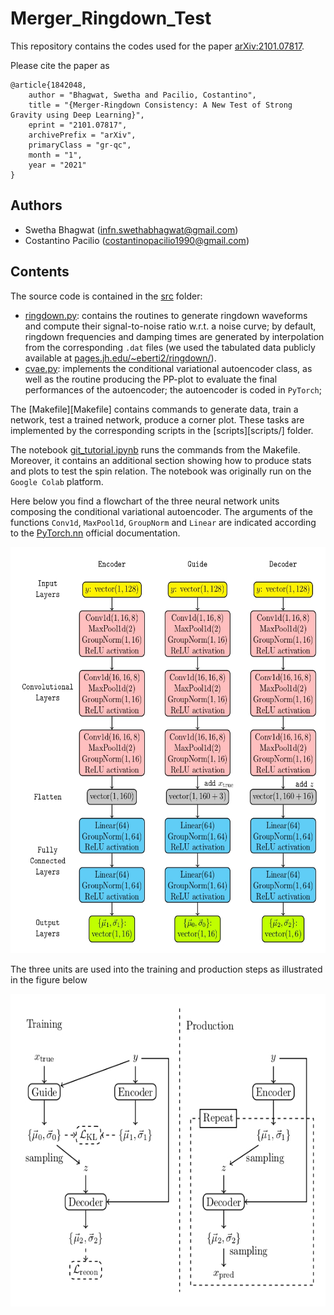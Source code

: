 # Merger_Ringdown_Test
This repository contains the codes used for the paper [arXiv:2101.07817](https://arxiv.org/abs/2101.07817).

Please cite the paper as
```
@article{1842048,
    author = "Bhagwat, Swetha and Pacilio, Costantino",
    title = "{Merger-Ringdown Consistency: A New Test of Strong Gravity using Deep Learning}",
    eprint = "2101.07817",
    archivePrefix = "arXiv",
    primaryClass = "gr-qc",
    month = "1",
    year = "2021"
}
```
## Authors
- Swetha Bhagwat (infn.swethabhagwat@gmail.com)
- Costantino Pacilio (costantinopacilio1990@gmail.com)
## Contents
The source code is contained in the [src](src/) folder:
- [ringdown.py](src/ringdown2py): contains the routines to generate ringdown waveforms and compute their signal-to-noise ratio w.r.t. a noise curve; by default, ringdown frequencies and damping times are generated by interpolation from the corresponding `.dat` files (we used the tabulated data publicly available at [pages.jh.edu/~eberti2/ringdown/](https://pages.jh.edu/~eberti2/ringdown/)).
- [cvae.py](src/cvae.py): implements the conditional variational autoencoder class, as well as the routine producing the PP-plot to evaluate the final performances of the autoencoder; the autoencoder is coded in `PyTorch`;

The [Makefile][Makefile] contains commands to generate data, train a network, test a trained network, produce a corner plot. These tasks are  implemented by the corresponding scripts in the [scripts][scripts/] folder.

The notebook [git_tutorial.ipynb](git_tutorial.ipynb) runs the commands from the Makefile. Moreover, it contains an additional section showing how to produce stats and plots to test the spin relation. The notebook was originally run on the `Google Colab` platform.

Here below you find a flowchart of the three neural network units composing the conditional variational autoencoder. The arguments of the functions `Conv1d`, `MaxPool1d`, `GroupNorm` and `Linear` are indicated according to the [PyTorch.nn](https://pytorch.org/docs/stable/nn.html) official documentation.

<img src="./cvae_architecture.jpg" width="650" height="650" />

The three units are used into the training and production steps as illustrated in the figure below

<img src="./cvae_fig.jpg" width="650" height="500" />
